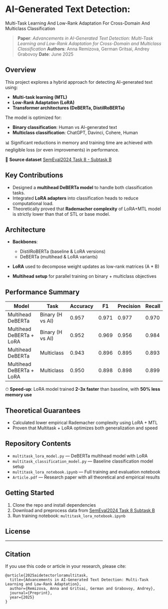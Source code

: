 # AI-Generated Text Detection:
Multi-Task Learning And Low-Rank Adaptation For
Cross-Domain And Multiclass Classification

> **Paper**: *Advancements in AI-Generated Text Detection: Multi-Task Learning and Low-Rank Adaptation for Cross-Domain and Multiclass Classification*
> **Authors**: Anna Remizova, German Gritsai, Andrey Grabovoy
> **Date**: June 2025

## Overview

This project explores a hybrid approach for detecting AI-generated text using:

* **Multi-task learning (MTL)**
* **Low-Rank Adaptation (LoRA)**
* **Transformer architectures (DeBERTa, DistilRoBERTa)**

The model is optimized for:

* **Binary classification**: Human vs AI-generated text
* **Multiclass classification**: ChatGPT, Davinci, Cohere, Human

📊 Significant reductions in memory and training time are achieved with negligible loss (or even improvements) in performance.

📁 **Source dataset** [SemEval2024 Task 8 - Subtask B](https://github.com/mbzuai-nlp/SemEval2024-task8)


## Key Contributions

* Designed a **multihead DeBERTa model** to handle both classification tasks.
* Integrated **LoRA adapters** into classification heads to reduce computational load.
* Theoretically proved that **Rademacher complexity** of LoRA+MTL model is strictly lower than that of STL or base model.

## Architecture

* **Backbones**:

  * DistilRoBERTa (baseline & LoRA versions)
  * DeBERTa (multihead & LoRA variants)
* **LoRA** used to decompose weight updates as low-rank matrices (A \* B)
* **Multihead setup** for parallel training on binary + multiclass objectives

## Performance Summary

| Model                    | Task             | Accuracy | F1    | Precision | Recall |
| ------------------------ | ---------------- | -------- | ----- | --------- | ------ |
| Multihead DeBERTa        | Binary (H vs AI) | 0.957    | 0.971 | 0.977     | 0.970  |
| Multihead DeBERTa + LoRA | Binary (H vs AI) | 0.952    | 0.969 | 0.956     | 0.984  |
| Multihead DeBERTa        | Multiclass       | 0.943    | 0.896 | 0.895     | 0.893  |
| Multihead DeBERTa + LoRA | Multiclass       | 0.950    | 0.898 | 0.898     | 0.899  |

⏱ **Speed-up**: LoRA model trained **2-3x faster** than baseline, with **50% less memory use**

## Theoretical Guarantees

* Calculated lower empirical Rademacher complexity using LoRA + MTL
* Proven that Multitask + LoRA optimizes both generalization and speed

## Repository Contents

* `multitask_lora_model.py` — DeBERTa multihead model with LoRA
* `multitask_classification_model.py` — Baseline classification model setup
* `multitask_lora_notebook.ipynb` — Full training and evaluation notebook
* `Article.pdf` — Research paper with all theoretical and empirical results

## Getting Started

1. Clone the repo and install dependencies
2. Download and preprocess data from [SemEval2024 Task 8 Subtask B](https://github.com/mbzuai-nlp/SemEval2024-task8)
3. Run training notebook: `multitask_lora_notebook.ipynb`

## License

---

## Citation

If you use this code or article in your research, please cite:

```
@article{2025aidetectorloramultitask,
  title={Advancements in AI-Generated Text Detection: Multi-Task Learning and Low-Rank Adaptation},
  author={Remizova, Anna and Gritsai, German and Grabovoy, Andrey},
  journal={Preprint},
  year={2025}
}
```
